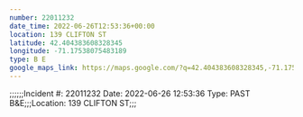 ```yaml
---
number: 22011232
date_time: 2022-06-26T12:53:36+00:00
location: 139 CLIFTON ST
latitude: 42.404383608328345
longitude: -71.17538075483189
type: B E
google_maps_link: https://maps.google.com/?q=42.404383608328345,-71.17538075483189
---
```


;;;;;;Incident #: 22011232   Date: 2022-06-26 12:53:36   Type: PAST B&E;;;Location: 139 CLIFTON ST;;;
